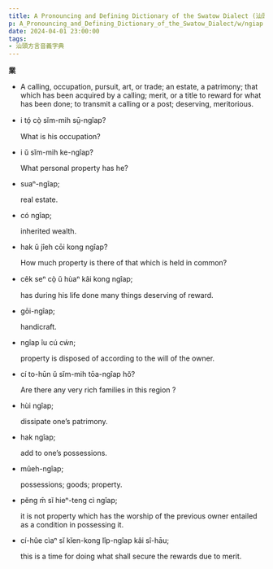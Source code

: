 ```yaml
---
title: A Pronouncing and Defining Dictionary of the Swatow Dialect (汕頭方言音義字典) / ngiap
p: A_Pronouncing_and_Defining_Dictionary_of_the_Swatow_Dialect/w/ngiap
date: 2024-04-01 23:00:00
tags: 
- 汕頭方言音義字典
---
```



**業**
- A calling, occupation, pursuit, art, or trade; an  estate, a patrimony; that which has been acquired by a calling; merit,  or a title to reward for what has been done; to transmit a calling or a  post; deserving, meritorious.

- i tó̤ cò̤ sĭm-mih sṳ̄-ngîap?

  What is his occupation?

- i ŭ sĭm-mih ke-ngîap?

  What personal property has he?

- suaⁿ-ngîap;

  real estate.

- có ngîap;

  inherited wealth.

- hak ŭ jîeh cōi kong ngîap?

  How much property is there of that which is held in common?

- cêk seⁿ cò̤ ŭ hùaⁿ kâi kong ngîap;

  has during his life done many things deserving of reward.

- gōi-ngîap;

  handicraft.

- ngîap îu cú cẃn;

  property is disposed of according to the will of the owner.

- cí to-hūn ŭ sĭm-mih tōa-ngîap hŏ?

  Are there any very rich families in this region ?

- hùi ngîap;

  dissipate one’s patrimony.

- hak ngîap;

  add to one’s possessions.

- mûeh-ngîap;

  possessions; goods; property.

- pĕng m̄ sĭ hieⁿ-teng cì ngîap;

  it is not property which has the worship of the previous owner entailed as a condition in possessing it.

- cí-hûe cìaⁿ sĭ kĭen-kong lîp-ngîap kâi sî-hāu;

  this is a time for doing what shall secure the rewards due to merit.